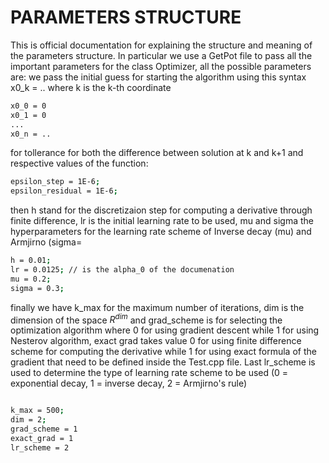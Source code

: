 # PARAMETERS STRUCTURE
This is official documentation for explaining the structure and meaning of the parameters structure.
In particular we use a GetPot file to pass all the important parameters for the class Optimizer, all the possible parameters are:
we pass the initial guess for starting the algorithm using this syntax x0_k = .. where k is the k-th coordinate
```bash
x0_0 = 0
x0_1 = 0
...
x0_n = ..
```
for tollerance for both the difference between solution at k and k+1 and respective values of the function:
```bash
epsilon_step = 1E-6;
epsilon_residual = 1E-6;

```
then h stand for the discretizaion step for computing a derivative through finite difference, lr is the initial learning rate to be used, mu and sigma the hyperparameters for the learning rate scheme of Inverse decay (mu) and Armjirno (sigma=
```bash
h = 0.01;
lr = 0.0125; // is the alpha_0 of the documenation
mu = 0.2;
sigma = 0.3;
```
finally we have k_max for the maximum number of iterations, dim is the dimension of the space $R^{dim}$ and grad_scheme is for selecting the optimization algorithm where 0 for using gradient descent while 1 for using Nesterov algorithm, exact grad takes value 0 for using finite difference scheme for computing the derivative while 1 for using exact formula of the gradient that need to be defined inside the Test.cpp file. Last lr_scheme is used to determine the type of learning rate scheme to be used (0 = exponential decay, 1 = inverse decay, 2 = Armjirno's rule)
```bash

k_max = 500;
dim = 2;
grad_scheme = 1
exact_grad = 1
lr_scheme = 2
```
